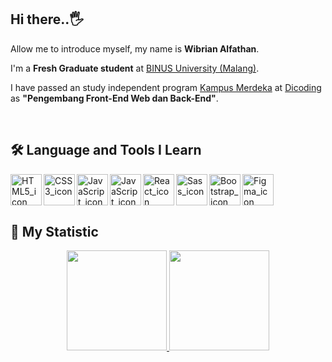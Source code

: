 ## Hi there..:raised_hand_with_fingers_splayed:

Allow me to introduce myself, my name is **Wibrian Alfathan**.

I'm a **Fresh Graduate student** at [BINUS University (Malang)](https://binus.ac.id/malang/).

I have passed an study independent program [Kampus Merdeka](https://kampusmerdeka.kemdikbud.go.id/) at [Dicoding](https://www.dicoding.com/) as **"Pengembang Front-End Web dan Back-End"**.

<br />

## :hammer_and_wrench: Language and Tools I Learn
<img align="left" alt="HTML5_icon" title="HTML5" width="50px" height="50px" src="https://upload.wikimedia.org/wikipedia/commons/6/61/HTML5_logo_and_wordmark.svg" />
<img align="left" alt="CSS3_icon" title="CSS3" width="50px" height="50px" src="https://upload.wikimedia.org/wikipedia/commons/d/d5/CSS3_logo_and_wordmark.svg" />
<img align="left" alt="JavaScript_icon" title="JavaScript" width="50px" heigth="50px" src="https://upload.wikimedia.org/wikipedia/commons/9/99/Unofficial_JavaScript_logo_2.svg" />
<img align="left" alt="JavaScript_icon" title="JavaScript" width="50px" heigth="50px" src="https://upload.wikimedia.org/wikipedia/commons/thumb/d/d9/Node.js_logo.svg/885px-Node.js_logo.svg.png" />
<img align="left" alt="React_icon" title="React.JS" width="50px" height="50px" src="https://upload.wikimedia.org/wikipedia/commons/a/a7/React-icon.svg" />
<img align="left" alt="Sass_icon" title="SASS" width="50px" height="50px" src="https://upload.wikimedia.org/wikipedia/commons/9/96/Sass_Logo_Color.svg" />
<img align="left" alt="Bootstrap_icon" title="Bootstrap" width="50px" height="50px" src="https://upload.wikimedia.org/wikipedia/commons/b/b2/Bootstrap_logo.svg" />
<img align="left" alt="Figma_icon" title="Figma" width="50px" height="50px" src="https://upload.wikimedia.org/wikipedia/commons/3/33/Figma-logo.svg" />

<br />
<br />
<br />

## :bookmark_tabs: My Statistic
<div align="center">
<a href="https://github.com/Wibrian">
  <img height="160em" src="https://github-readme-stats-eight-theta.vercel.app/api?username=Wibrian&show_icons=true&theme=midnight-purple&include_all_commits=true&count_private=true"/>
  <img height="160em" src="https://github-readme-stats-eight-theta.vercel.app/api/top-langs/?username=Wibrian&layout=compact&langs_count=8&theme=midnight-purple"/>
</a>
</div>

<!---
Wibrian/Wibrian is a ✨ special ✨ repository because its `README.md` (this file) appears on your GitHub profile.
You can click the Preview link to take a look at your changes.
--->

